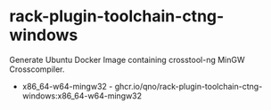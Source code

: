 # rack-plugin-toolchain-ctng-windows
Generate Ubuntu Docker Image containing crosstool-ng MinGW Crosscompiler.

* x86_64-w64-mingw32 - ghcr.io/qno/rack-plugin-toolchain-ctng-windows:x86_64-w64-mingw32
